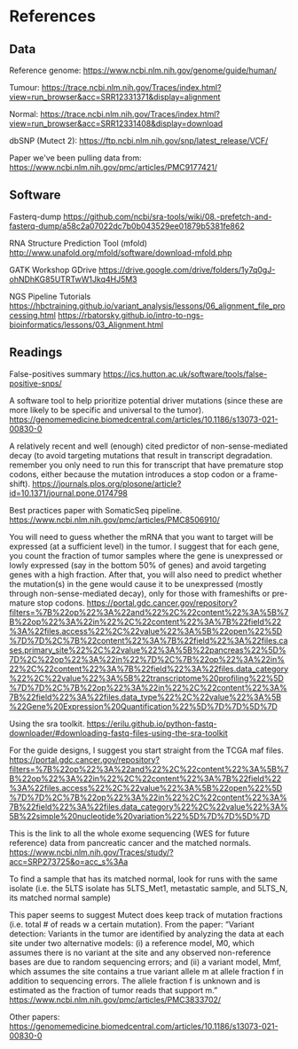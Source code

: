 # References
## Data
Reference genome: https://www.ncbi.nlm.nih.gov/genome/guide/human/ 

Tumour: https://trace.ncbi.nlm.nih.gov/Traces/index.html?view=run_browser&acc=SRR12331371&display=alignment

Normal: https://trace.ncbi.nlm.nih.gov/Traces/index.html?view=run_browser&acc=SRR12331408&display=download

dbSNP (Mutect 2): https://ftp.ncbi.nlm.nih.gov/snp/latest_release/VCF/

Paper we've been pulling data from: https://www.ncbi.nlm.nih.gov/pmc/articles/PMC9177421/
## Software
Fasterq-dump
  https://github.com/ncbi/sra-tools/wiki/08.-prefetch-and-fasterq-dump/a58c2a07022dc7b0b043529ee01879b5381fe862

RNA Structure Prediction Tool (mfold)
  http://www.unafold.org/mfold/software/download-mfold.php

GATK Workshop GDrive
  https://drive.google.com/drive/folders/1y7q0gJ-ohNDhKG85UTRTwW1Jkq4HJ5M3

NGS Pipeline Tutorials
  https://hbctraining.github.io/variant_analysis/lessons/06_alignment_file_processing.html
  https://rbatorsky.github.io/intro-to-ngs-bioinformatics/lessons/03_Alignment.html
  
## Readings
False-positives summary
  https://ics.hutton.ac.uk/software/tools/false-positive-snps/

A software tool to help prioritize potential driver mutations (since these are more likely to be specific and universal to the tumor).
  https://genomemedicine.biomedcentral.com/articles/10.1186/s13073-021-00830-0

A relatively recent and well (enough) cited predictor of non-sense-mediated decay 
(to avoid targeting mutations that result in transcript degradation. remember you only need to run this 
for transcript that have premature stop codons, either because the mutation introduces a stop codon or a frame-shift).
  https://journals.plos.org/plosone/article?id=10.1371/journal.pone.0174798
  
Best practices paper with SomaticSeq pipeline.
  https://www.ncbi.nlm.nih.gov/pmc/articles/PMC8506910/
  
You will need to guess whether the mRNA that you want to target will be expressed (at a sufficient level) in the tumor. 
I suggest that for each gene, you count the fraction of tumor samples where the gene is unexpressed or lowly expressed 
(say in the bottom 50% of genes) and avoid targeting genes with a high fraction. 
After that, you will also need to predict whether the mutation(s) in the gene would cause it to be unexpressed 
(mostly through non-sense-mediated decay), only for those with frameshifts or pre-mature stop codons.
  https://portal.gdc.cancer.gov/repository?filters=%7B%22op%22%3A%22and%22%2C%22content%22%3A%5B%7B%22op%22%3A%22in%22%2C%22content%22%3A%7B%22field%22%3A%22files.access%22%2C%22value%22%3A%5B%22open%22%5D%7D%7D%2C%7B%22content%22%3A%7B%22field%22%3A%22files.cases.primary_site%22%2C%22value%22%3A%5B%22pancreas%22%5D%7D%2C%22op%22%3A%22in%22%7D%2C%7B%22op%22%3A%22in%22%2C%22content%22%3A%7B%22field%22%3A%22files.data_category%22%2C%22value%22%3A%5B%22transcriptome%20profiling%22%5D%7D%7D%2C%7B%22op%22%3A%22in%22%2C%22content%22%3A%7B%22field%22%3A%22files.data_type%22%2C%22value%22%3A%5B%22Gene%20Expression%20Quantification%22%5D%7D%7D%5D%7D
  
Using the sra toolkit.
  https://erilu.github.io/python-fastq-downloader/#downloading-fastq-files-using-the-sra-toolkit

For the guide designs, I suggest you start straight from the TCGA maf files.
  https://portal.gdc.cancer.gov/repository?filters=%7B%22op%22%3A%22and%22%2C%22content%22%3A%5B%7B%22op%22%3A%22in%22%2C%22content%22%3A%7B%22field%22%3A%22files.access%22%2C%22value%22%3A%5B%22open%22%5D%7D%7D%2C%7B%22op%22%3A%22in%22%2C%22content%22%3A%7B%22field%22%3A%22files.data_category%22%2C%22value%22%3A%5B%22simple%20nucleotide%20variation%22%5D%7D%7D%5D%7D
 
This is the link to all the whole exome sequencing (WES for future reference) data from pancreatic cancer and the matched normals.
  https://www.ncbi.nlm.nih.gov/Traces/study/?acc=SRP273725&o=acc_s%3Aa
  
  To find a sample that has its matched normal, look for runs with the same isolate (i.e. the 5LTS isolate has 5LTS_Met1, metastatic sample, 
  and 5LTS_N, its matched normal sample)

This paper seems to suggest Mutect does keep track of mutation fractions (i.e. total # of reads w a certain mutation). 
From the paper: “Variant detection: Variants in the tumor are identified by analyzing the data at each site under two alternative models: 
(i) a reference model, M0, which assumes there is no variant at the site and any observed non-reference bases are due to random sequencing errors; 
and (ii) a variant model, Mmf, which assumes the site contains a true variant allele m at allele fraction f in addition to sequencing errors. 
The allele fraction f is unknown and is estimated as the fraction of tumor reads that support m.”
  https://www.ncbi.nlm.nih.gov/pmc/articles/PMC3833702/

Other papers:
  https://genomemedicine.biomedcentral.com/articles/10.1186/s13073-021-00830-0
